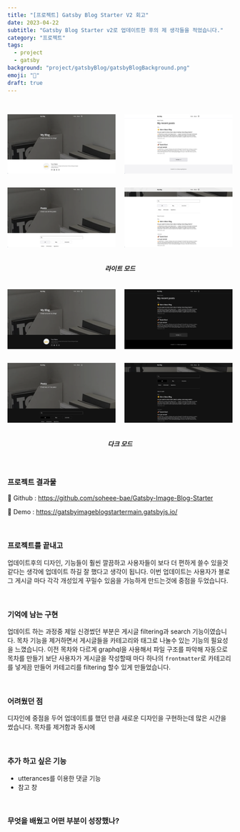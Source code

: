 ```yaml
---
title: "[프로젝트] Gatsby Blog Starter V2 회고"
date: 2023-04-22
subtitle: "Gatsby Blog Starter v2로 업데이트한 후의 제 생각들을 적었습니다."
category: "프로젝트"
tags:
  - project
  - gatsby
background: "project/gatsbyBlog/gatsbyBlogBackground.png"
emoji: "🔖"
draft: true
---
```


</br>

<div style="position:relative; width:100%; margin:auto; text-align:center;">

<div style="float:left; width:48%; margin:auto; text-align:center;">

![gatsbyBlogDesignI](../../assets/images/project/gatsbyBlog/Blog_MainLight.png)

</div>

<div style="float:right; width:48%; margin:auto; text-align:center;">

![gatsbyBlogDesignI](../../assets/images/project/gatsbyBlog/Blog_Main2Light.png)

</div>

<div style="float:left; width:48%; margin:auto; text-align:center;">

![gatsbyBlogDesignI](../../assets/images/project/gatsbyBlog/Blog_PostsLight.png)

</div>

<div style="float:right; width:48%; margin:auto; text-align:center;">

![gatsbyBlogDesignI](../../assets/images/project/gatsbyBlog/Blog_Posts2Light.png)

</div>

</div>

<div style="float:left; width:100%; margin:auto; text-align:center;">

##### 라이트 모드

</div>

<div style="position:relative; width:100%; margin:auto; text-align:center;">

<div style="float:left; width:48%; margin:auto; text-align:center;">

![gatsbyBlogDesignI](../../assets/images/project/gatsbyBlog/Blog_MainDark.png)

</div>

<div style="float:right; width:48%; margin:auto; text-align:center;">

![gatsbyBlogDesignI](../../assets/images/project/gatsbyBlog/Blog_Main2Dark.png)

</div>

<div style="float:left; width:48%; margin:auto; text-align:center;">

![gatsbyBlogDesignI](../../assets/images/project/gatsbyBlog/Blog_PostsDark.png)

</div>

<div style="float:right; width:48%; margin:auto; text-align:center;">

![gatsbyBlogDesignI](../../assets/images/project/gatsbyBlog/Blog_Posts2Dark.png)

</div>

</div>

<div style="float:left; width:100%; margin:auto; text-align:center;">

##### 다크 모드

</div>

<div style="float:left; width:100%; margin:auto;">

<br/>

### 프로젝트 결과물

🔗 Github : https://github.com/soheee-bae/Gatsby-Image-Blog-Starter

🚀 Demo : https://gatsbyimageblogstartermain.gatsbyjs.io/

</br>

### 프로젝트를 끝내고

업데이트후의 디자인, 기능들이 훨씬 깔끔하고 사용자들이 보다 더 편하게 쓸수 있을것 같다는 생각에 업데이트 하길 잘 했다고 생각이 됩니다. 이번 업데이트는 사용자가 블로그 게시글 마다 각각 개성있게 꾸밀수 있음을 가능하게 만드는것에 중점을 두었습니다.

</br>

### 기억에 남는 구현

업데이트 하는 과정중 제일 신경썼던 부분은 게시글 filtering과 search 기능이였습니다. 목차 기능을 제거하면서 게시글들을 카테고리와 태그로 나눌수 있는 기능의 필요성을 느꼈습니다. 이전 목차와 다르게 graphql을 사용해서 파일 구조를 파악해 자동으로 목차를 만들기 보단 사용자가 게시글을 작성할때 마다 하나의 `frontmatter`로 카테고리를 넣게끔 만들어 카테고리를 filtering 할수 있게 만들었습니다.

</br>

### 어려웠던 점

디자인에 중점을 두어 업데이트를 했던 만큼 새로운 디자인을 구현하는데 많은 시간을 썼습니다. 목차를 제거함과 동시에

</br>

### 추가 하고 싶은 기능

- utterances를 이용한 댓글 기능
- 참고 창

</br>

### 무엇을 배웠고 어떤 부분이 성장했나?

</div>
